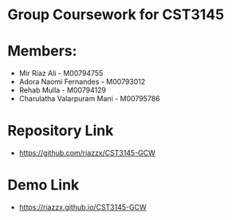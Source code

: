 # Group Coursework for CST3145

# Members: 
-	Mir Riaz Ali - M00794755
-	Adora Naomi Fernandes - M00793012
- Rehab Mulla - M00794129
-	Charulatha Valarpuram Mani - M00795786

# Repository Link 
- https://github.com/riazzx/CST3145-GCW 

# Demo Link
- https://riazzx.github.io/CST3145-GCW

